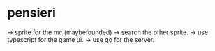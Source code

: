 # pensieri

-> sprite for the mc (maybefounded)
-> search the other sprite.
-> use typescript for the game ui.
-> use go for the server.
